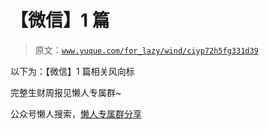 # 【微信】1 篇

> 原文：[`www.yuque.com/for_lazy/wind/ciyp72h5fg331d39`](https://www.yuque.com/for_lazy/wind/ciyp72h5fg331d39)

以下为：【微信】1 篇相关风向标

完整生财周报见懒人专属群~

公众号懒人搜索，[懒人专属群分享](https://lazybook.fun/#/blog/group)